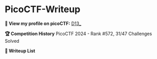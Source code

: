 # PicoCTF-Writeup
**🪪 View my profile on picoCTF:**   [D13_](https://play.picoctf.org/users/D13_)  

**🏆 Competition History**
PicoCTF 2024 - Rank #572, 31/47 Challenges Solved

**📝 Writeup List**
